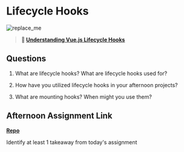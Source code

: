 # Lifecycle Hooks

![replace_me](https://codeworks.blob.core.windows.net/public/assets/img/illustrations/placeholder.svg)

> **📖 [Understanding Vue.js Lifecycle Hooks](https://codeworksacademy.com/fs-student-guide/resources/wk6/03-Vue-Lifecycle-Hooks)**

## Questions

1. What are lifecycle hooks? What are lifecycle hooks used for?



2. How have you utilized lifecycle hooks in your afternoon projects?



3. What are mounting hooks? When might you use them?



## Afternoon Assignment Link

**[Repo](https://github.com/kyleem20/late-fall21-gregslist-vue)**

Identify at least 1 takeaway from today's assignment
